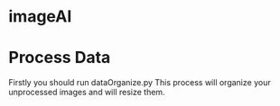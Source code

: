 # imageAI

# Process Data
Firstly you should run dataOrganize.py 
This process will organize your unprocessed images and will resize them.
